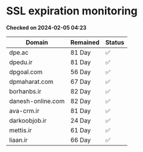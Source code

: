 # SSL expiration monitoring

**Checked on 2024-02-05 04:23**

| Domain | Remained | Status       |
|--------|----------|--------------|
| dpe.ac     | 81 Day   | ✅ |
| dpedu.ir     | 81 Day   | ✅ |
| dpgoal.com     | 56 Day   | ✅ |
| dpmaharat.com     | 67 Day   | ✅ |
| borhanbs.ir     | 82 Day   | ✅ |
| danesh-online.com     | 82 Day   | ✅ |
| ava-crm.ir     | 81 Day   | ✅ |
| darkoobjob.ir     | 24 Day   | ✅ |
| mettis.ir     | 61 Day   | ✅ |
| liaan.ir     | 66 Day   | ✅ |
